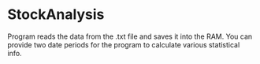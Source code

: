 # StockAnalysis

Program reads the data from the .txt file and saves it into the RAM.
You can provide two date periods for the program to calculate various statistical info.
